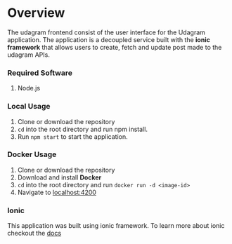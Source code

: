 # Overview
The udagram frontend consist of the user interface for the Udagram application. The application is a decoupled service built with the **ionic framework** that allows users to create, fetch and update post made to the udagram APIs.

### Required Software
1. Node.js

### Local Usage
1. Clone or download the repository
2. `cd` into the root directory and run npm install.
3. Run `npm start` to start the application.

### Docker Usage
1. Clone or download the repository
2. Download and install **Docker**
3. `cd` into the root directory and run `docker run -d <image-id>`
4. Navigate to [localhost:4200](http://localhost:4200)

### Ionic
This application was built using ionic framework. To learn more about ionic checkout the [docs](https://ionicframework.com/)